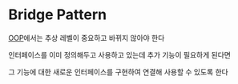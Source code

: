# Bridge Pattern

[OOP](To_Do/OOP.md)에서는 추상 레벨이 중요하고 바뀌지 않아야 한다

인터페이스를 이미 정의해두고 사용하고 있는데 추가 기능이 필요하게 된다면 

그 기능에 대한 새로운 인터페이스를 구현하여 연결해 사용할 수 있도록 한다